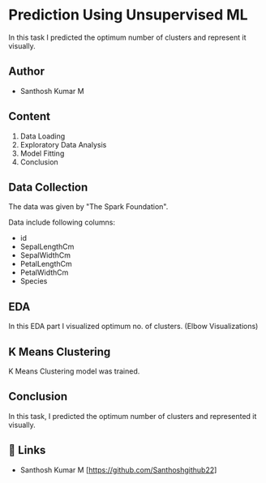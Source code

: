 # Prediction Using Unsupervised ML

In this task I predicted the optimum number of clusters and represent it visually.
## Author

- Santhosh Kumar M



## Content

1. Data Loading
2. Exploratory Data Analysis
3. Model Fitting
4. Conclusion
## Data Collection

The data was given by "The Spark Foundation".

Data include following columns:

- id
- SepalLengthCm
- SepalWidthCm
- PetalLengthCm
- PetalWidthCm
- Species
## EDA

In this EDA part I visualized optimum no. of clusters. (Elbow Visualizations)


## K Means Clustering

K Means Clustering model was trained.


## Conclusion

In this task, I predicted the optimum number of clusters and represented it visually.
## 🔗 Links

- Santhosh Kumar M [https://github.com/Santhoshgithub22]


